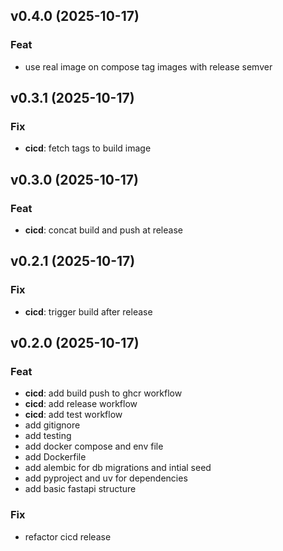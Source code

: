 ## v0.4.0 (2025-10-17)

### Feat

- use real image on compose tag images with release semver

## v0.3.1 (2025-10-17)

### Fix

- **cicd**: fetch tags to build image

## v0.3.0 (2025-10-17)

### Feat

- **cicd**: concat build and push at release

## v0.2.1 (2025-10-17)

### Fix

- **cicd**: trigger build after release

## v0.2.0 (2025-10-17)

### Feat

- **cicd**: add build push to ghcr workflow
- **cicd**: add release workflow
- **cicd**: add test workflow
- add gitignore
- add testing
- add docker compose and env file
- add Dockerfile
- add alembic for db migrations and intial seed
- add pyproject and uv for dependencies
- add basic fastapi structure

### Fix

- refactor cicd release
